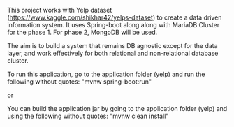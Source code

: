 This project works with Yelp dataset (https://www.kaggle.com/shikhar42/yelps-dataset) to create a data driven information system.
It uses Spring-boot along along with MariaDB Cluster for the phase 1.
For phase 2, MongoDB will be used.

The aim is to build a system that remains DB agnostic except for the data layer, and work effectively for both relational and non-relational database cluster.


To run this application, go to the application folder (yelp) and run the following without quotes:
"mvnw spring-boot:run"

or

You can build the application jar by going to the application folder (yelp) and using the following without quotes:
"mvnw clean install"